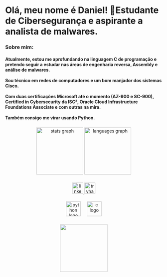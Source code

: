 <h1 align="left">Olá, meu nome é Daniel! 👋Estudante de Cibersegurança e aspirante a analista de malwares.</h1>

###

<h3 align="left">Sobre mim:</h3><h4>Atualmente, estou me aprofundando na linguagem C de programação e pretendo seguir a estudar nas áreas de engenharia reversa, Assembly e análise de malwares.<br><br> Sou técnico em redes de computadores e um bom manjador dos sistemas Cisco.<br><br>  Com duas certificações Microsoft até o momento (AZ-900 e SC-900), Certified in Cybersecurity da ISC², Oracle Cloud Infrastructure Foundations Associate e com outras na mira.<br>  <br>  Também consigo me virar usando Python.</h4>

###

<div align="center">
  <img src="https://github-readme-stats.vercel.app/api?username=DPortella&hide_title=false&hide_rank=false&show_icons=true&include_all_commits=true&count_private=true&disable_animations=false&theme=dracula&locale=en&hide_border=false" height="150" alt="stats graph"  />
  <img src="https://github-readme-stats.vercel.app/api/top-langs?username=DPortella&locale=en&hide_title=false&layout=compact&card_width=320&langs_count=5&theme=dracula&hide_border=false" height="150" alt="languages graph"  />
</div>

###

<div align="center">
  <a href="https://www.linkedin.com/in/daniel-portella-ara%C3%BAjo/" target="_blank">
    <img src="https://img.shields.io/static/v1?message=LinkedIn&logo=linkedin&label=&color=0077B5&logoColor=white&labelColor=&style=for-the-badge" height="35" alt="linkedin logo"  />
  </a>
  <a href="https://tryhackme.com/p/DPortella" target="_blank">
    <img src="https://img.shields.io/static/v1?message=TryHackMe&logo=tryhackme&label=&color=88cc14&logoColor=white&labelColor=&style=for-the-badge" height="35" alt="tryhackme logo"  />
  </a>
</div>

###

<div align="center">
  <img src="https://cdn.jsdelivr.net/gh/devicons/devicon/icons/python/python-original-wordmark.svg" height="47" alt="python logo"  />
  <img width="12" />
  <img src="https://cdn.jsdelivr.net/gh/devicons/devicon/icons/c/c-original.svg" height="47" alt="c logo"  />
</div>

###

<div align="center">
  <img height="152" src="https://i.imgflip.com/8yrpxa.jpg"  />
</div>
